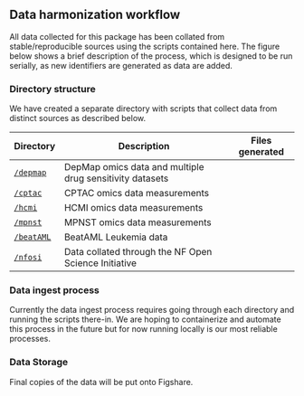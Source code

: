## Data harmonization workflow

All data collected for this package has been collated from stable/reproducible sources using the scripts contained here. The figure below shows a brief description of the process, which is designed to be run serially, as new identifiers are generated as data are added.

### Directory structure

We have created a separate directory with scripts that collect data from distinct sources as described below.

|Directory | Description | Files generated |
|---- | ---- | --- |
|[`/depmap`](./depmap) | DepMap omics data and multiple drug sensitivity datasets| |
|[`/cptac`](./cptac) | CPTAC omics data measurements| |
|[`/hcmi`](./hcmi)  | HCMI omics data measurements ||
|[`/mpnst`](./mpnst)  | MPNST omics data measurements ||
|[`/beatAML`](./beatAML) | BeatAML Leukemia data | | 
|[`/nfosi`](./nfosi) | Data collated through the NF Open Science Initiative ||

### Data ingest process

Currently the data ingest process requires going through each directory and running the scripts there-in. We are hoping to containerize and automate this process in the future but for now running locally is our most reliable processes.



### Data Storage

Final copies of the data will be put onto Figshare. 
